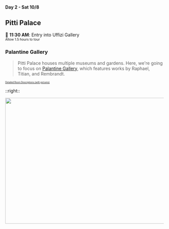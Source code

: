 #### Day 2 - Sat 10/8
## Pitti Palace

🏰 **11:30 AM**: Entry into Uffizi Gallery<br>
<span style="font-size:75%">Allow 1.5 hours to tour</span>

### Palantine Gallery

> Pitti Palace houses multiple museums and gardens.  Here, we're going to focus on [Palantine Gallery](https://www.uffizi.it/en/pitti-palace/palatine-gallery), which features works by Raphael, Titian, and Rembrandt.

<span style="font-size:50%">[Detailed Room Descriptions (with pictures)](https://www.palazzo-pitti.net/the-palatine-gallery.html)</span>

::right::

<img src="/palatine-gallery-floor-plan.jpg" height="400" width="800" style="margin:auto"/>
